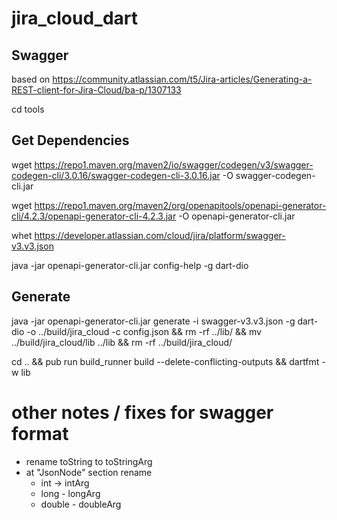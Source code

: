 # jira_cloud_dart

## Swagger 

based on https://community.atlassian.com/t5/Jira-articles/Generating-a-REST-client-for-Jira-Cloud/ba-p/1307133

cd tools

## Get Dependencies

wget https://repo1.maven.org/maven2/io/swagger/codegen/v3/swagger-codegen-cli/3.0.16/swagger-codegen-cli-3.0.16.jar -O swagger-codegen-cli.jar

wget https://repo1.maven.org/maven2/org/openapitools/openapi-generator-cli/4.2.3/openapi-generator-cli-4.2.3.jar -O openapi-generator-cli.jar

whet https://developer.atlassian.com/cloud/jira/platform/swagger-v3.v3.json

java -jar openapi-generator-cli.jar config-help -g dart-dio


## Generate

java -jar openapi-generator-cli.jar generate -i swagger-v3.v3.json -g dart-dio -o ../build/jira_cloud -c config.json && rm -rf ../lib/ && mv ../build/jira_cloud/lib ../lib && rm -rf ../build/jira_cloud/

cd .. && pub run build_runner build --delete-conflicting-outputs && dartfmt -w lib


# other notes / fixes for swagger format
- rename toString to toStringArg
- at "JsonNode" section rename
    - int -> intArg
    - long - longArg
    - double - doubleArg

    